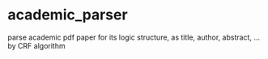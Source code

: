 academic_parser
===============

parse academic pdf paper for its logic structure, as title, author, abstract, ... by CRF algorithm
